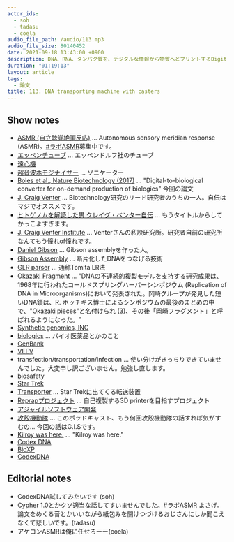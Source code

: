 ```yaml
---
actor_ids:
  - soh
  - tadasu
  - coela
audio_file_path: /audio/113.mp3
audio_file_size: 80140452
date: 2021-09-18 13:43:00 +0900
description: DNA、RNA、タンパク質を、デジタルな情報から物質へとプリントするDigital-to-Biological Converter (DBC)の技術について論文を中心に議論しました。
duration: "01:19:13"
layout: article
tags:
  - 論文
title: 113. DNA transporting machine with casters
---
```


## Show notes
- [ASMR (自立聴覚絶頂反応)](https://ja.wikipedia.org/wiki/ASMR) ... Autonomous sensory meridian response (ASMR)。[#ラボASMR](https://twitter.com/search?q=%23%E3%83%A9%E3%83%9CASMR&src=typed_query)募集中です。
- [エッペンチューブ](https://www.eppendorf.com/JP-ja/myeppendorf/%E6%99%AF%E5%93%81%E3%82%B7%E3%83%A7%E3%83%83%E3%83%97/%E3%82%A8%E3%83%83%E3%83%9A%E3%83%B3%E3%83%89%E3%83%AB%E3%83%95%E8%A3%BD%E5%93%81/) ... エッペンドルフ社のチューブ
- [遠心機](https://axel.as-1.co.jp/asone/s/A0060200/)
- [超音波ホモジナイザー](https://www.wakenyaku.co.jp/ctg/ls.php?i=272) ... ソニケーター
- [Boles et al., Nature Biotechnology (2017)](https://www.nature.com/articles/nbt.3859) ... "Digital-to-biological converter for on-demand production of biologics" 今回の論文
- [J. Craig Venter](https://www.jcvi.org/about/j-craig-venter) ... Biotechnology研究のリード研究者のうちの一人。自伝はマジでオススメです。
- [ヒトゲノムを解読した男 クレイグ・ベンター自伝](https://www.amazon.co.jp/dp/4759811583/?tag=researchatf04-22) ... もうタイトルからしてかっこよすぎます。
- [J. Craig Venter Institute](https://www.jcvi.org/) ... Venterさんの私設研究所。研究者自前の研究所なんてもう憧れof憧れです。
- [Daniel Gibson](https://www.jcvi.org/about/daniel-gibson) ... Gibson assemblyを作った人。
- [Gibson Assembly](https://www.neb.com/applications/cloning-and-synthetic-biology/dna-assembly-and-cloning/gibson-assembly) ... 断片化したDNAをつなげる技術
- [GLR parser](https://en.wikipedia.org/wiki/GLR_parser) ... 通称Tomita LR法
- [Okazaki Fragment](https://www.itbm.nagoya-u.ac.jp/okazaki_award/okazaki_fragment_jp.html) ... "DNAの不連続的複製モデルを支持する研究成果は、1968年に行われたコールドスプリングハーバーシンポジウム (Replication of DNA in Microorganisms)において発表された。岡崎グループが発見した短いDNA鎖は、R. ホッチキス博士によるシンポジウムの最後のまとめの中で、"Okazaki pieces"と名付けられ (3)、その後「岡崎フラグメント」と呼ばれるようになった。"
- [Synthetic genomics, INC](https://syntheticgenomics.com/)
- [biologics](https://kotobank.jp/word/%E3%83%90%E3%82%A4%E3%82%AA%E3%83%AD%E3%82%B8%E3%82%AF%E3%82%B9-1830519) ... バイオ医薬品とかのこと
- [GenBank](https://www.ncbi.nlm.nih.gov/genbank/)
- [VEEV](https://en.wikipedia.org/wiki/Venezuelan_equine_encephalitis_virus)
- transfection/transportation/infection ... 使い分けがきっちりできていませんでした。大変申し訳ございません。勉強し直します。
- [biosafety](https://www.phe.gov/s3/BioriskManagement/biosafety/Pages/Biosafety-FAQ.aspx)
- [Star Trek](https://www.startrek.com/)
- [Transporter](https://en.wikipedia.org/wiki/Transporter_(Star_Trek)) ... Star Trekに出てくる転送装置
- [Reprapプロジェクト](https://reprap.org/wiki/RepRap/ja) ... 自己複製する3D printerを目指すプロジェクト
- [アジャイルソフトウェア開発](https://ja.wikipedia.org/wiki/%E3%82%A2%E3%82%B8%E3%83%A3%E3%82%A4%E3%83%AB%E3%82%BD%E3%83%95%E3%83%88%E3%82%A6%E3%82%A7%E3%82%A2%E9%96%8B%E7%99%BA)
- [攻殻機動隊](https://ja.wikipedia.org/wiki/%E6%94%BB%E6%AE%BB%E6%A9%9F%E5%8B%95%E9%9A%8A) ... このポッドキャスト、もう何回攻殻機動隊の話すれば気がすむの... 今回の話はG.I.Sです。
- [Kilroy was here.](https://researchat.fm/episode/62) ... "Kilroy was here."
- [Codex DNA](https://codexdna.com/)
- [BioXP](https://codexdna.com/products/bioxp-system/)
- [CodexDNA](https://twitter.com/codex_dna/status/283225750046400515)

## Editorial notes
- CodexDNA試してみたいです (soh)
- Cypher 1.0とかクソ適当な話してすいませんでした。#ラボASMR よさげ。論文をめくる音とかいいながら紙包みを開けつづけるおじさんにしか聞こえなくて悲しいです。(tadasu)
- アケコンASMRは俺に任せろーー(coela)
